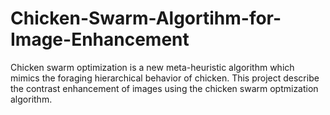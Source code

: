 # Chicken-Swarm-Algortihm-for-Image-Enhancement
Chicken swarm optimization is a new meta-heuristic algorithm which mimics the foraging hierarchical behavior of chicken. This project describe the contrast enhancement of images using the chicken swarm optmization algorithm.
